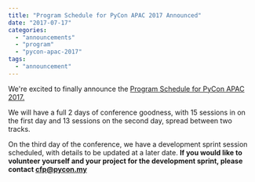 ```yaml
---
title: "Program Schedule for PyCon APAC 2017 Announced"
date: "2017-07-17"
categories:
  - "announcements"
  - "program"
  - "pycon-apac-2017"
tags:
  - "announcement"
---
```


We're excited to finally announce the [Program Schedule for PyCon APAC 2017.](http://pycon.my/pycon-apac-2017-program-schedule/)

We will have a full 2 days of conference goodness, with 15 sessions in on the first day and 13 sessions on the second day, spread between two tracks.

On the third day of the conference, we have a development sprint session scheduled, with details to be updated at a later date. **If you would like to volunteer yourself and your project for the development sprint, please contact [cfp@pycon.my](mailto:cfp@pycon.my)**

